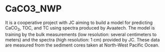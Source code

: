 # CaCO3_NWP

It is a cooperative project with JC aiming to build a model for predicting CaCO<sub>3</sub>, TOC, and TC using spectra produced by Avaatech.
The model is training by the bulk measurements (low resolution: several centimeters to meters) and the spectra (high resolution: 1 cm) provided by JC. These data are measured from the sediment cores taken at North-West Pacific Ocean.
